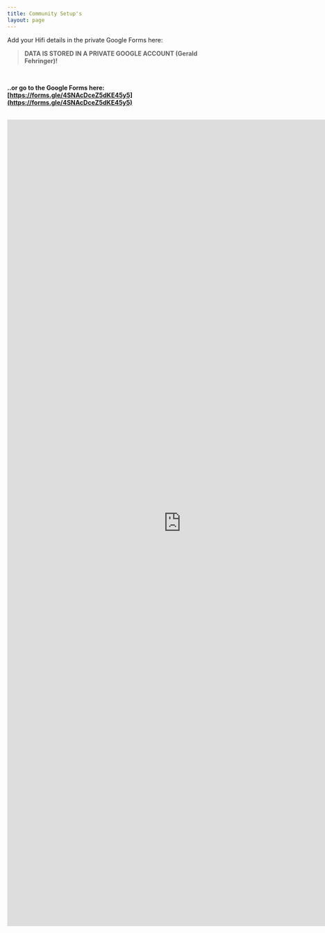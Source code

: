 ```yaml
---
title: Community Setup's
layout: page
---
```


Add your Hifi details in the private Google Forms here:

> **DATA IS STORED IN A PRIVATE GOOGLE ACCOUNT (Gerald Fehringer)!**

<br>

**..or go to the Google Forms here: [https://forms.gle/4SNAcDceZ5dKE45y5](https://forms.gle/4SNAcDceZ5dKE45y5)**

<br>

<iframe src="https://docs.google.com/forms/d/e/1FAIpQLSf7PlvMPBJwNX8fV4N_eIXZKTFE19bKB7_Sxvgv45XFSJDwtA/viewform?embedded=true" width="800" height="1859" frameborder="0" marginheight="0" marginwidth="0">Wird geladen…</iframe>